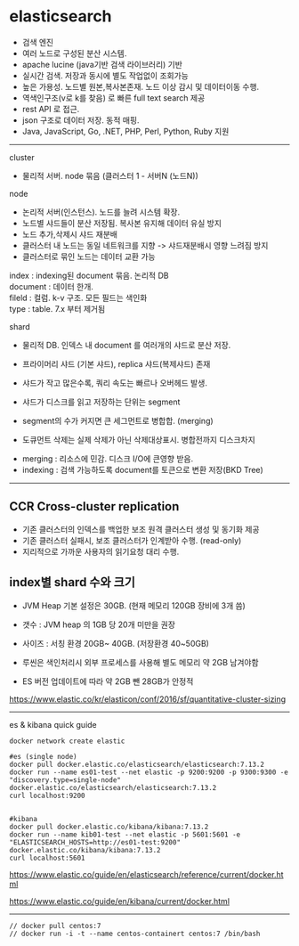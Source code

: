 # elasticsearch

- 검색 엔진
- 여러 노드로 구성된 분산 시스템.
- apache lucine (java기반 검색 라이브러리) 기반
- 실시간 검색. 저장과 동시에 별도 작업없이 조회가능
- 높은 가용성. 노드별 원본,복사본존재. 노드 이상 감시 및 데이터이동 수행.
- 역색인구조(v로 k를 찾음) 로 빠른 full text search 제공
- rest API 로 접근.
- json 구조로 데이터 저장. 동적 매핑.
- Java, JavaScript, Go, .NET, PHP, Perl, Python, Ruby 지원

---

cluster

- 물리적 서버. node 묶음 (클러스터 1 - 서버N (노드N))

node

- 논리적 서버(인스턴스). 노드를 늘려 시스템 확장.
- 노드별 샤드들이 분산 저장됨. 복사본 유지해 데이터 유실 방지
- 노드 추가,삭제시 샤드 재분배
- 클러스터 내 노드는 동일 네트워크를 지향 -> 샤드재분배시 영향 느려짐 방지
- 클러스터로 묶인 노드는 데이터 교환 가능

index : indexing된 document 묶음. 논리적 DB  
document : 데이터 한개.  
fileld : 컬럼. k-v 구조. 모든 필드는 색인화  
type : table. 7.x 부터 제거됨

shard

- 물리적 DB. 인덱스 내 document 를 여러개의 샤드로 분산 저장.
- 프라이머리 샤드 (기본 샤드), replica 샤드(복제샤드) 존재
- 샤드가 작고 많은수록, 쿼리 속도는 빠르나 오버헤드 발생.

- 샤드가 디스크를 읽고 저장하는 단위는 segment
- segment의 수가 커지면 큰 세그먼트로 병합합. (merging)
- 도큐먼트 삭제는 실제 삭제가 아닌 삭제대상표시. 병합전까지 디스크차지

* merging : 리소스에 민감. 디스크 I/O에 큰영향 받음.
* indexing : 검색 가능하도록 document를 토큰으로 변환 저장(BKD Tree)

---

## CCR Cross-cluster replication

- 기존 클러스터의 인덱스를 백업한 보조 원격 클러스터 생성 및 동기화 제공
- 기존 클러스터 실패시, 보조 클러스터가 인계받아 수행. (read-only)
- 지리적으로 가까운 사용자의 읽기요청 대리 수행.

## index별 shard 수와 크기

- JVM Heap 기본 설정은 30GB. (현재 메모리 120GB 장비에 3개 씀)
- 갯수 : JVM heap 의 1GB 당 20개 미만을 권장
- 사이즈 : 서칭 환경 20GB~ 40GB. (저장환경 40~50GB)

- 루씬은 색인처리시 외부 프로세스를 사용해 별도 메모리 약 2GB 남겨야함
- ES 버전 업데이트에 따라 약 2GB 뺀 28GB가 안정적

https://www.elastic.co/kr/elasticon/conf/2016/sf/quantitative-cluster-sizing

---

es & kibana quick guide

```
docker network create elastic

#es (single node)
docker pull docker.elastic.co/elasticsearch/elasticsearch:7.13.2
docker run --name es01-test --net elastic -p 9200:9200 -p 9300:9300 -e "discovery.type=single-node" docker.elastic.co/elasticsearch/elasticsearch:7.13.2
curl localhost:9200


#kibana
docker pull docker.elastic.co/kibana/kibana:7.13.2
docker run --name kib01-test --net elastic -p 5601:5601 -e "ELASTICSEARCH_HOSTS=http://es01-test:9200" docker.elastic.co/kibana/kibana:7.13.2
curl localhost:5601
```

https://www.elastic.co/guide/en/elasticsearch/reference/current/docker.html

https://www.elastic.co/guide/en/kibana/current/docker.html

---

```
// docker pull centos:7
// docker run -i -t --name centos-containert centos:7 /bin/bash

```
